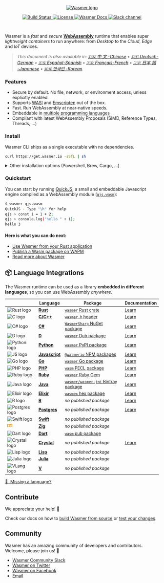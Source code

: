 <div align="center">
  <a href="https://wasmer.io" target="_blank" rel="noopener noreferrer">
    <img width="300" src="https://raw.githubusercontent.com/wasmerio/wasmer/master/assets/logo.png" alt="Wasmer logo">
  </a>

  <p>
    <a href="https://github.com/wasmerio/wasmer/actions?query=workflow%3Abuild">
      <img src="https://github.com/wasmerio/wasmer/workflows/build/badge.svg?style=flat-square" alt="Build Status">
    </a>
    <a href="https://github.com/wasmerio/wasmer/blob/master/LICENSE">
      <img src="https://img.shields.io/github/license/wasmerio/wasmer.svg" alt="License">
    </a>
    <a href="https://docs.wasmer.io">
      <img src="https://img.shields.io/static/v1?label=Docs&message=docs.wasmer.io&color=blue" alt="Wasmer Docs">
    </a>
    <a href="https://slack.wasmer.io">
      <img src="https://img.shields.io/static/v1?label=Slack&message=join%20us!&color=brighgreen" alt="Slack channel">
    </a>
  </p>
</div>

<br />

Wasmer is a _fast_ and _secure_ [**WebAssembly**](https://webassembly.org) runtime that enables super
_lightweight containers_ to run anywhere: from *Desktop* to the *Cloud*, *Edge* and *IoT* devices.

> _This document is also available in:
[🇨🇳 中 文 -Chinese](https://github.com/wasmerio/wasmer/blob/master/docs/cn/README.md) • 
[🇩🇪 Deutsch-German](https://github.com/wasmerio/wasmer/blob/master/docs/de/README.md) • 
[🇪🇸 Español-Spanish](https://github.com/wasmerio/wasmer/blob/master/docs/es/README.md) • 
[🇫🇷 Français-French](https://github.com/wasmerio/wasmer/blob/master/docs/fr/README.md) • 
[🇯🇵 日本 語 -Japanese](https://github.com/wasmerio/wasmer/blob/master/docs/ja/README.md) • 
[🇰🇷 한국인 -Korean](https://github.com/wasmerio/wasmer/blob/master/docs/ko/README.md)_.

### Features

* Secure by default. No file, network, or environment access, unless explicitly enabled.
* Supports [WASI](https://github.com/WebAssembly/WASI) and [Emscripten](https://emscripten.org/) out of the box.
* Fast. Run WebAssembly at near-native speeds.
* Embeddable in [multiple programming languages](https://github.com/wasmerio/wasmer/#-language-integrations)
* Compliant with latest WebAssembly Proposals (SIMD, Reference Types, Threads, ...)

### Install

Wasmer CLI ships as a single executable with no dependencies.

```sh
curl https://get.wasmer.io -sSfL | sh
```


<details>
  <summary>Other installation options (Powershell, Brew, Cargo, ...)</summary>
  
  _Wasmer can be installed from various package managers. Choose the one that fits best for your environment:_
  
  * Powershell (Windows)
    ```powershell
    iwr https://win.wasmer.io -useb | iex
    ```

  * <a href="https://formulae.brew.sh/formula/wasmer">Homebrew</a> (macOS, Linux)

    ```sh
    brew install wasmer
    ```

  * <a href="https://github.com/ScoopInstaller/Main/blob/master/bucket/wasmer.json">Scoop</a> (Windows)

    ```sh
    scoop install wasmer
    ```

  * <a href="https://chocolatey.org/packages/wasmer">Chocolatey</a> (Windows)

    ```sh
    choco install wasmer
    ```
  
  * <a href="https://crates.io/crates/wasmer-cli/">Cargo</a>

    _Note: All the available
    features are described in the [`wasmer-cli`
    crate docs](https://github.com/wasmerio/wasmer/tree/master/lib/cli/README.md)_

    ```sh
    cargo install wasmer-cli
    ```

  > Looking for more installation options? See [the `wasmer-install`
  repository](https://github.com/wasmerio/wasmer-install) to learn
  more!
</details>

### Quickstart

You can start by running
[QuickJS](https://github.com/bellard/quickjs/), a small and
embeddable Javascript engine compiled as a WebAssembly module ([`qjs.wasm`](https://registry-cdn.wapm.io/contents/_/quickjs/0.0.3/build/qjs.wasm)):

```bash
$ wasmer qjs.wasm
QuickJS - Type "\h" for help
qjs > const i = 1 + 2;
qjs > console.log("hello " + i);
hello 3
```

#### Here is what you can do next:

- [Use Wasmer from your Rust application](https://docs.wasmer.io/integrations/rust)
- [Publish a Wasm package on WAPM](https://docs.wasmer.io/ecosystem/wapm/publishing-your-package)
- [Read more about Wasmer](https://medium.com/wasmer/)

## 📦 Language Integrations

The Wasmer runtime can be used as a library **embedded in different
languages**, so you can use WebAssembly _anywhere_.

| | Language | Package | Documentation |
|-|-|-|-|
| ![Rust logo] | [**Rust**][Rust integration] | [`wasmer` Rust crate] | [Learn][rust docs]
| ![C logo] | [**C/C++**][C integration] | [`wasmer.h` header] | [Learn][c docs] |
| ![C# logo] | [**C#**][C# integration] | [`WasmerSharp` NuGet package] | [Learn][c# docs] |
| ![D logo] | [**D**][D integration] | [`wasmer` Dub package] | [Learn][d docs] |
| ![Python logo] | [**Python**][Python integration] | [`wasmer` PyPI package] | [Learn][python docs] |
| ![JS logo] | [**Javascript**][JS integration] | [`@wasmerio` NPM packages] | [Learn][js docs] |
| ![Go logo] | [**Go**][Go integration] | [`wasmer` Go package] | [Learn][go docs] |
| ![PHP logo] | [**PHP**][PHP integration] | [`wasm` PECL package] | [Learn][php docs] |
| ![Ruby logo] | [**Ruby**][Ruby integration] | [`wasmer` Ruby Gem] | [Learn][ruby docs] |
| ![Java logo] | [**Java**][Java integration] | [`wasmer/wasmer-jni` Bintray package] | [Learn][java docs] |
| ![Elixir logo] | [**Elixir**][Elixir integration] | [`wasmex` hex package] | [Learn][elixir docs] |
| ![R logo] | [**R**][R integration] | *no published package* | [Learn][r docs] |
| ![Postgres logo] | [**Postgres**][Postgres integration] | *no published package* | [Learn][postgres docs] |
| ![Swift logo] | [**Swift**][Swift integration] | *no published package* | |
| ![Zig logo] | [**Zig**][Zig integration] | *no published package* | |
| ![Dart logo] | [**Dart**][Dart integration] | [`wasm` pub package] | |
| ![Crystal logo] | [**Crystal**][Crystal integration] | *no published package* | [Learn][crystal docs] |
| ![Lisp logo] | [**Lisp**][Lisp integration] | *no published package* | |
| ![Julia logo] | [**Julia**][Julia integration] | *no published package* | |
| ![VLang logo] | [**V**][vlang integration] | *no published package* | |

[👋&nbsp;&nbsp;Missing a language?](https://github.com/wasmerio/wasmer/issues/new?assignees=&labels=%F0%9F%8E%89+enhancement&template=---feature-request.md&title=)

[rust logo]: https://raw.githubusercontent.com/wasmerio/wasmer/master/assets/languages/rust.svg
[rust integration]: https://github.com/wasmerio/wasmer/tree/master/lib/api
[`wasmer` rust crate]: https://crates.io/crates/wasmer/
[rust docs]: https://docs.rs/wasmer/

[c logo]: https://raw.githubusercontent.com/wasmerio/wasmer/master/assets/languages/c.svg
[c integration]: https://github.com/wasmerio/wasmer/tree/master/lib/c-api
[`wasmer.h` header]: https://github.com/wasmerio/wasmer/blob/master/lib/c-api/wasmer.h
[c docs]: https://docs.rs/wasmer-c-api/*/wasmer/wasm_c_api/index.html

[c# logo]: https://raw.githubusercontent.com/wasmerio/wasmer/master/assets/languages/csharp.svg
[c# integration]: https://github.com/migueldeicaza/WasmerSharp
[`wasmersharp` nuget package]: https://www.nuget.org/packages/WasmerSharp/
[c# docs]: https://migueldeicaza.github.io/WasmerSharp/

[d logo]: https://raw.githubusercontent.com/wasmerio/wasmer/master/assets/languages/d.svg
[d integration]: https://github.com/chances/wasmer-d
[`wasmer` Dub package]: https://code.dlang.org/packages/wasmer
[d docs]: https://chances.github.io/wasmer-d

[python logo]: https://raw.githubusercontent.com/wasmerio/wasmer/master/assets/languages/python.svg
[python integration]: https://github.com/wasmerio/wasmer-python
[`wasmer` pypi package]: https://pypi.org/project/wasmer/
[python docs]: https://wasmerio.github.io/wasmer-python/api/wasmer

[go logo]: https://raw.githubusercontent.com/wasmerio/wasmer/master/assets/languages/go.svg
[go integration]: https://github.com/wasmerio/wasmer-go
[`wasmer` go package]: https://pkg.go.dev/github.com/wasmerio/wasmer-go/wasmer
[go docs]: https://pkg.go.dev/github.com/wasmerio/wasmer-go/wasmer?tab=doc

[php logo]: https://raw.githubusercontent.com/wasmerio/wasmer/master/assets/languages/php.svg
[php integration]: https://github.com/wasmerio/wasmer-php
[`wasm` pecl package]: https://pecl.php.net/package/wasm
[php docs]: https://wasmerio.github.io/wasmer-php/

[js logo]: https://raw.githubusercontent.com/wasmerio/wasmer/master/assets/languages/js.svg
[js integration]: https://github.com/wasmerio/wasmer-js
[`@wasmerio` npm packages]: https://www.npmjs.com/org/wasmer
[js docs]: https://docs.wasmer.io/integrations/js/reference-api

[ruby logo]: https://raw.githubusercontent.com/wasmerio/wasmer/master/assets/languages/ruby.svg
[ruby integration]: https://github.com/wasmerio/wasmer-ruby
[`wasmer` ruby gem]: https://rubygems.org/gems/wasmer
[ruby docs]: https://wasmerio.github.io/wasmer-ruby/wasmer_ruby/index.html

[java logo]: https://raw.githubusercontent.com/wasmerio/wasmer/master/assets/languages/java.svg
[java integration]: https://github.com/wasmerio/wasmer-java
[`wasmer/wasmer-jni` bintray package]: https://bintray.com/wasmer/wasmer-jni/wasmer-jni
[java docs]: https://github.com/wasmerio/wasmer-java/#api-of-the-wasmer-library

[elixir logo]: https://raw.githubusercontent.com/wasmerio/wasmer/master/assets/languages/elixir.svg
[elixir integration]: https://github.com/tessi/wasmex
[elixir docs]: https://hexdocs.pm/wasmex/api-reference.html
[`wasmex` hex package]: https://hex.pm/packages/wasmex

[r logo]: https://raw.githubusercontent.com/wasmerio/wasmer/master/assets/languages/r.svg
[r integration]: https://github.com/dirkschumacher/wasmr
[r docs]: https://github.com/dirkschumacher/wasmr#example

[postgres logo]: https://raw.githubusercontent.com/wasmerio/wasmer/master/assets/languages/postgres.svg
[postgres integration]: https://github.com/wasmerio/wasmer-postgres
[postgres docs]: https://github.com/wasmerio/wasmer-postgres#usage--documentation

[swift logo]: https://raw.githubusercontent.com/wasmerio/wasmer/master/assets/languages/swift.svg
[swift integration]: https://github.com/AlwaysRightInstitute/SwiftyWasmer

[zig logo]: https://raw.githubusercontent.com/ziglang/logo/master/zig-favicon.png
[zig integration]: https://github.com/zigwasm/wasmer-zig

[dart logo]: https://raw.githubusercontent.com/wasmerio/wasmer/master/assets/languages/dart.svg
[dart integration]: https://github.com/dart-lang/wasm
[`wasm` pub package]: https://pub.dev/packages/wasm

[lisp logo]: https://raw.githubusercontent.com/wasmerio/wasmer/master/assets/languages/lisp.svg
[lisp integration]: https://github.com/helmutkian/cl-wasm-runtime

[crystal logo]: https://raw.githubusercontent.com/wasmerio/wasmer/master/assets/languages/crystal.svg
[crystal integration]: https://github.com/naqvis/wasmer-crystal
[crystal docs]: https://naqvis.github.io/wasmer-crystal/

[julia logo]: https://raw.githubusercontent.com/wasmerio/wasmer/master/assets/languages/julia.svg
[julia integration]: https://github.com/Pangoraw/Wasmer.jl

[vlang logo]: https://raw.githubusercontent.com/wasmerio/wasmer/master/assets/languages/vlang.svg
[vlang integration]: https://github.com/vlang/wasmer

## Contribute

We appreciate your help! 💜

Check our docs on how to [build Wasmer from
source](https://docs.wasmer.io/ecosystem/wasmer/building-from-source) or [test your changes](https://docs.wasmer.io/ecosystem/wasmer/building-from-source/testing).

## Community

Wasmer has an amazing community of developers and contributors. Welcome, please join us! 👋

- [Wasmer Community Slack](https://slack.wasmer.io/)
- [Wasmer on Twitter](https://twitter.com/wasmerio)
- [Wasmer on Facebook](https://www.facebook.com/wasmerio)
- [Email](mailto:hello@wasmer.io)
